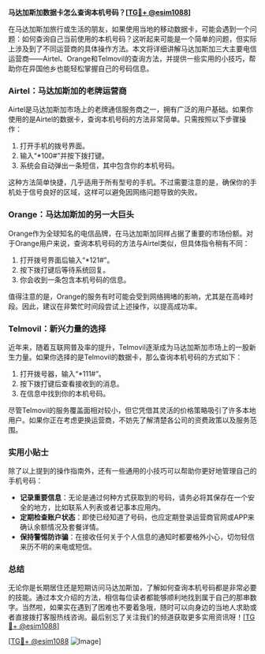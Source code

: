 **马达加斯加数据卡怎么查询本机号码？[[TG💪+ @esim1088](https://t.me/s/esim1088)]**

在马达加斯加旅行或生活的朋友，如果使用当地的移动数据卡，可能会遇到一个问题：如何查询自己当前使用的本机号码？这听起来可能是一个简单的问题，但实际上涉及到了不同运营商的具体操作方法。本文将详细讲解马达加斯加三大主要电信运营商——Airtel、Orange和Telmovil的查询方法，并提供一些实用的小技巧，帮助你在异国他乡也能轻松掌握自己的号码信息。

### Airtel：马达加斯加的老牌运营商

Airtel是马达加斯加市场上的老牌通信服务商之一，拥有广泛的用户基础。如果你使用的是Airtel的数据卡，查询本机号码的方法非常简单。只需按照以下步骤操作：

1. 打开手机的拨号界面。
2. 输入“*100#”并按下拨打键。
3. 系统会自动弹出一条短信，其中包含你的本机号码。

这种方法简单快捷，几乎适用于所有型号的手机。不过需要注意的是，确保你的手机处于信号良好的区域，这样可以避免因网络问题导致的失败。

### Orange：马达加斯加的另一大巨头

Orange作为全球知名的电信品牌，在马达加斯加同样占据了重要的市场份额。对于Orange用户来说，查询本机号码的方法与Airtel类似，但具体指令稍有不同：

1. 打开拨号界面后输入“*121#”。
2. 按下拨打键后等待系统回复。
3. 你会收到一条包含本机号码的信息。

值得注意的是，Orange的服务有时可能会受到网络拥堵的影响，尤其是在高峰时段。因此，建议在非繁忙时间段尝试上述操作，以提高成功率。

### Telmovil：新兴力量的选择

近年来，随着互联网普及率的提升，Telmovil逐渐成为马达加斯加市场上的一股新生力量。如果你选择的是Telmovil的数据卡，那么查询本机号码的方式如下：

1. 打开拨号器，输入“*111#”。
2. 按下拨打键后查看接收到的消息。
3. 在信息中找到你的本机号码。

尽管Telmovil的服务覆盖面相对较小，但它凭借其灵活的价格策略吸引了许多本地用户。如果你正在考虑更换运营商，不妨先了解清楚各公司的资费政策以及服务范围。

### 实用小贴士

除了以上提到的操作指南外，还有一些通用的小技巧可以帮助你更好地管理自己的手机号码：

- **记录重要信息**：无论是通过何种方式获取到的号码，请务必将其保存在一个安全的地方，比如联系人列表或者记事本应用内。
- **定期检查账户状态**：即使已经知道了号码，也应定期登录运营商官网或APP来确认余额情况及套餐详情。
- **保持警惕防诈骗**：在接收任何关于个人信息的通知时都要格外小心，切勿轻信来历不明的来电或短信。

### 总结

无论你是长期居住还是短期访问马达加斯加，了解如何查询本机号码都是非常必要的技能。通过本文介绍的方法，相信每位读者都能够顺利地找到属于自己的那串数字。当然啦，如果实在遇到了困难也不要着急哦，随时可以向身边的当地人求助或者直接拨打客服热线咨询。最后别忘了关注我们的频道获取更多实用资讯呀！[[TG💪+ @esim1088](https://t.me/s/esim1088)]

[[TG💪+ @esim1088](https://t.me/s/esim1088) ![Image](https://i.postimg.cc/4NQfJmqS/Snipaste-2025-05-13-00-14-12.png)]